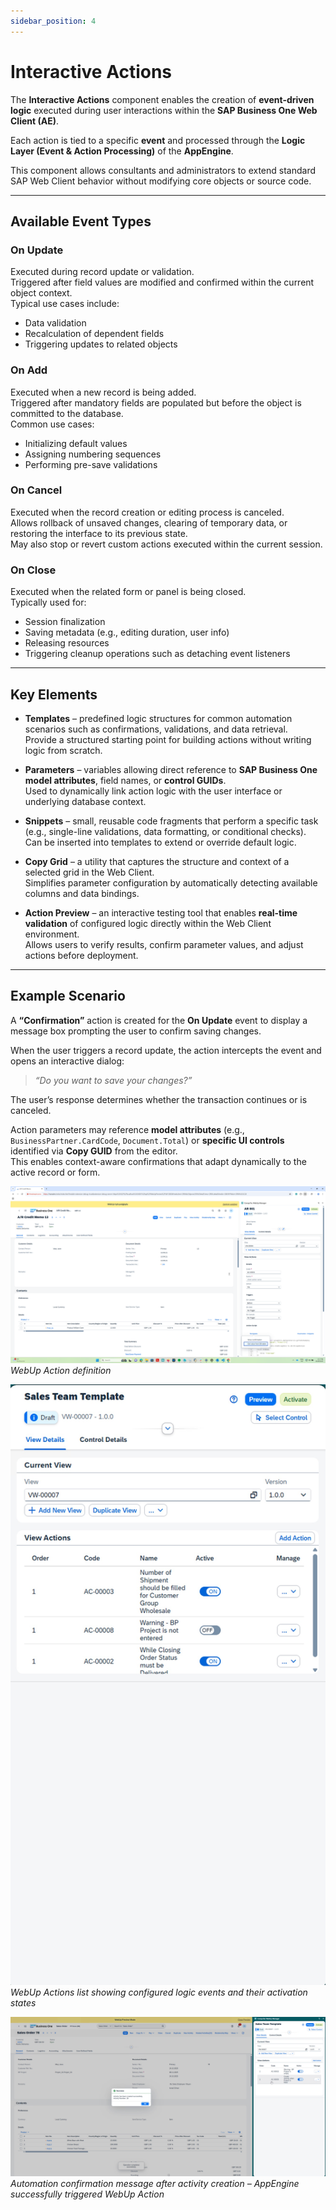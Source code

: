 ```yaml
---
sidebar_position: 4
---
```


# Interactive Actions

The **Interactive Actions** component enables the creation of **event-driven logic** executed during user interactions within the **SAP Business One Web Client (AE)**.

Each action is tied to a specific **event** and processed through the **Logic Layer (Event & Action Processing)** of the **AppEngine**.

This component allows consultants and administrators to extend standard SAP Web Client behavior without modifying core objects or source code.

---

## Available Event Types

### **On Update**
Executed during record update or validation.  
Triggered after field values are modified and confirmed within the current object context.  
Typical use cases include:
- Data validation
- Recalculation of dependent fields
- Triggering updates to related objects

### **On Add**
Executed when a new record is being added.  
Triggered after mandatory fields are populated but before the object is committed to the database.  
Common use cases:
- Initializing default values  
- Assigning numbering sequences  
- Performing pre-save validations

### **On Cancel**
Executed when the record creation or editing process is canceled.  
Allows rollback of unsaved changes, clearing of temporary data, or restoring the interface to its previous state.  
May also stop or revert custom actions executed within the current session.

### **On Close**
Executed when the related form or panel is being closed.  
Typically used for:
- Session finalization  
- Saving metadata (e.g., editing duration, user info)  
- Releasing resources  
- Triggering cleanup operations such as detaching event listeners

---

## Key Elements

- **Templates** – predefined logic structures for common automation scenarios such as confirmations, validations, and data retrieval.  
  Provide a structured starting point for building actions without writing logic from scratch.

- **Parameters** – variables allowing direct reference to **SAP Business One model attributes**, field names, or **control GUIDs**.  
  Used to dynamically link action logic with the user interface or underlying database context.

- **Snippets** – small, reusable code fragments that perform a specific task (e.g., single-line validations, data formatting, or conditional checks).  
  Can be inserted into templates to extend or override default logic.

- **Copy Grid** – a utility that captures the structure and context of a selected grid in the Web Client.  
  Simplifies parameter configuration by automatically detecting available columns and data bindings.

- **Action Preview** – an interactive testing tool that enables **real-time validation** of configured logic directly within the Web Client environment.  
  Allows users to verify results, confirm parameter values, and adjust actions before deployment.

---

## Example Scenario

A **“Confirmation”** action is created for the **On Update** event to display a message box prompting the user to confirm saving changes.

When the user triggers a record update, the action intercepts the event and opens an interactive dialog:  
> *“Do you want to save your changes?”*

The user’s response determines whether the transaction continues or is canceled.

Action parameters may reference **model attributes** (e.g., `BusinessPartner.CardCode`, `Document.Total`) or **specific UI controls** identified via **Copy GUID** from the editor.  
This enables context-aware confirmations that adapt dynamically to the active record or form.

![Action def](./media/Action_definition.png)
*WebUp Action definition*

![Side Panel Action](./media/Side_Panel_Actions.jpg)
*WebUp Actions list showing configured logic events and their activation states*

![Message](./media/CompuTec-WebUp-Automation-Create-Activity.png)
*Automation confirmation message after activity creation – AppEngine successfully triggered WebUp Action*
